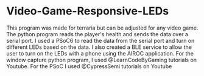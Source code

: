 # Video-Game-Responsive-LEDs
This program was made for terraria but can be adjusted for any video game. The python program reads the player's health and sends the data over a serial port. I used a PSoC6 to read the data from the serial port and turn on different LEDs based on the data. I also created a BLE service to allow the user to turn on the LEDs with a phone using the AIROC application. For the window capture python program, I used @LearnCodeByGaming tutorials on Youtube. For the PSoC I used @CypressSemi tutorials on Youtube
